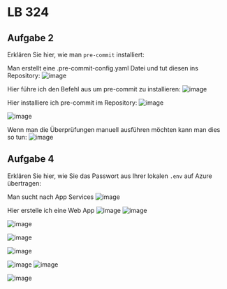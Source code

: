 # LB 324

## Aufgabe 2
Erklären Sie hier, wie man `pre-commit` installiert:

Man erstellt eine .pre-commit-config.yaml Datei und tut diesen ins Repository:
![image](https://github.com/DonFerrari/BelluscioValentinoLB-324/assets/89085663/f583dd70-5182-47ec-80f9-95e37b659fc6)

Hier führe ich den Befehl aus um pre-commit zu installieren:
![image](https://github.com/DonFerrari/BelluscioValentinoLB-324/assets/89085663/5611216c-1a78-468d-95f0-c32d21b69aba)

Hier installiere ich pre-commit im Repository:
![image](https://github.com/DonFerrari/BelluscioValentinoLB-324/assets/89085663/bf9b1e52-ff63-4891-a27c-ee6a434b4c0b)

![image](https://github.com/DonFerrari/BelluscioValentinoLB-324/assets/89085663/9d5e3a05-9468-41cd-95ba-3c5af3ea5765)

Wenn man die Überprüfungen manuell ausführen möchten kann man dies so tun:
![image](https://github.com/DonFerrari/BelluscioValentinoLB-324/assets/89085663/ea94ebaa-5193-4169-a5d8-104180132e0b)

## Aufgabe 4
Erklären Sie hier, wie Sie das Passwort aus Ihrer lokalen `.env` auf Azure übertragen:

Man sucht nach App Services 
![image](https://github.com/DonFerrari/BelluscioValentinoLB-324/assets/89085663/9569d41a-5eee-4e79-8908-67fb2d0f5e02)

Hier erstelle ich eine Web App
![image](https://github.com/DonFerrari/BelluscioValentinoLB-324/assets/89085663/e975aa52-5da0-4974-8803-8f281268c26f)
![image](https://github.com/DonFerrari/BelluscioValentinoLB-324/assets/89085663/a0b9184e-8bda-424a-91db-f4b5418d0e41)

![image](https://github.com/DonFerrari/BelluscioValentinoLB-324/assets/89085663/3cd0dab1-bb90-4cfe-b366-c7a573288b55)

![image](https://github.com/DonFerrari/BelluscioValentinoLB-324/assets/89085663/c952eb17-8b3e-4b0c-9e34-a9ac85bf7a90)

![image](https://github.com/DonFerrari/BelluscioValentinoLB-324/assets/89085663/2f87587b-0fe1-4062-8453-4cd3a2466ab4)


![image](https://github.com/DonFerrari/BelluscioValentinoLB-324/assets/89085663/04d53cee-b772-4f98-9e36-58674b3e0304)
![image](https://github.com/DonFerrari/BelluscioValentinoLB-324/assets/89085663/a695b1e7-e7a4-48e5-9ffe-837eb15b459f)

![image](https://github.com/DonFerrari/BelluscioValentinoLB-324/assets/89085663/1646fd66-dc3c-4e70-98d0-d79f40f0c804)

